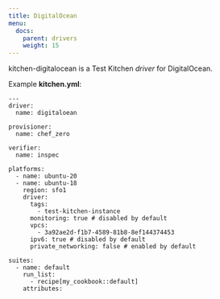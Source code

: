 ```yaml
---
title: DigitalOcean
menu:
  docs:
    parent: drivers
    weight: 15
---
```


kitchen-digitalocean is a Test Kitchen *driver* for DigitalOcean.

Example **kitchen.yml**:

```
---
driver:
  name: digitaloean

provisioner:
  name: chef_zero

verifier:
  name: inspec

platforms:
  - name: ubuntu-20
  - name: ubuntu-18
    region: sfo1
    driver:
      tags:
        - test-kitchen-instance
      monitoring: true # disabled by default
      vpcs:
        - 3a92ae2d-f1b7-4589-81b8-8ef144374453
      ipv6: true # disabled by default
      private_networking: false # enabled by default

suites:
  - name: default
    run_list:
      - recipe[my_cookbook::default]
    attributes:
```
